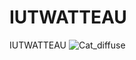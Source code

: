# IUTWATTEAU
IUTWATTEAU
![Cat_diffuse](https://user-images.githubusercontent.com/64150652/80009565-8998b200-84c9-11ea-9da8-58ffa9f6227e.jpg)
